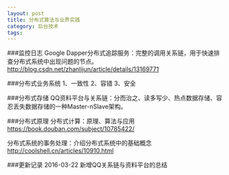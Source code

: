 ```yaml
---
layout: post
title: 分布式算法与业界实践
category: 后台技术
tags:  
---
```


###监控日志
Google Dapper分布式追踪服务：完整的调用关系链，用于快速排查分布式系统中出现问题的节点。
http://blog.csdn.net/zhanlijun/article/details/13169771


###分布式业务系统
1、一致性
2、容错
3、安全


###分布式存储
QQ资料平台与关系链：分而治之、读多写少、热点数据存储、容忍丢失数据存储的一种Master-nSlave架构。



###分布式原理
分布式计算：原理、算法与应用
https://book.douban.com/subject/10785422/

分布式系统的事务处理：介绍分布式系统中的基础概念
http://coolshell.cn/articles/10910.html



###更新记录
2016-03-22 新增QQ关系链与资料平台的总结



